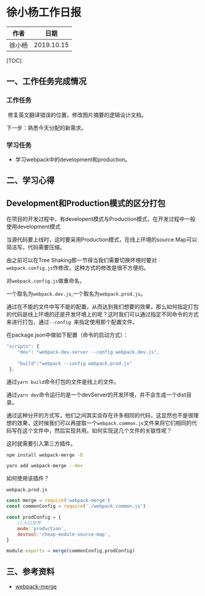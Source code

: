 # 徐小杨工作日报

| 作者   | 日期       |
| ------ | ---------- |
| 徐小杨 | 2019.10.15 |

[TOC]

## 一、工作任务完成情况

### 工作任务

​	修复英文翻译错误的位置，修改图片摘要的逻辑设计文档。

下一步：熟悉今天分配的新需求。

### 学习任务

- 学习webpack中的development和production。

## 二、学习心得

## Development和Production模式的区分打包

在项目的开发过程中，有developent模式与Production模式，在开发过程中一般使用development模式



当源代码要上线时，这时要采用Production模式，在线上环境的source Map可以简洁写，代码需要压缩。

由之前可以在Tree Shaking那一节得当我们需要切换环境时要对`webpack.config.js`作修改，这种方式的修改是很不方便的。

对`webpack.config.js`做重命名，

一个取名为`webpack.dev.js`,一个取名为`webpack.prod.js`。

通过在不能的文件中写不能的配置，从而达到我们想要的效果，那么如何指定打包的代码是线上环境的还是开发环境上的呢？这时我们可以通过指定不同命令的方式来进行打包，通过`--config `来指定使用那个配置文件。

在package.json中做如下配置（命令的启动方式）：

```js
"scripts": {
    "dev": "webpack-dev-server --config webpack.dev.js",
     
    "build":"webpack --config webpack.prod.js"
 },
```

通过`yarn build`命令打包的文件是线上的文件。

通过`yarn dev`命令运行的是一个devServer的开发环境，并不会生成一个dist目录。

通过这种分开的方式写，他们之间其实会存在许多相同的代码，这显然也不是很理想的效果，这时候我们可以再提取一个`webpack.common.js`文件来将它们相同的代码写在这个文件中，然后实现共用。如何实现这几个文件的关联性呢？

这时就需要引入第三方插件。

```bash
npm install webpack-merge -D

yarn add webpack-merge --dev
```

如何使用该插件？

`webpack.prod.js`

```js
const merge = require('webpack-merge')
const commonConfig = require('./webpack.common.js')

const prodConfig = {
    //入口文件
    mode:'production',
    devtool:'cheap-module-source-map',
}

module.exports = merge(commonConfig,prodConfig)
```



## 三、参考资料

- [webpack-merge](https://webpack.js.org/guides/production/#setup)